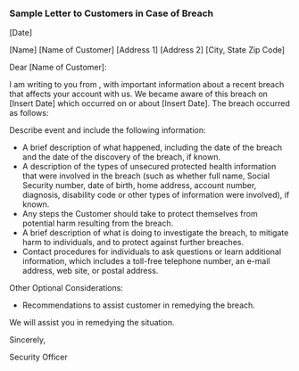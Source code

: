 ### Sample Letter to Customers in Case of Breach

[Date]

[Name]
[Name of Customer]
[Address 1]
[Address 2]
[City, State Zip Code]

Dear [Name of Customer]:

I am writing to you from , with important information about
a recent breach that affects your account with us. We became aware of this
breach on [Insert Date] which occurred on or about [Insert Date]. The breach
occurred as follows:

Describe event and include the following information:

* A brief description of what happened, including the date of the breach and the
  date of the discovery of the breach, if known.
* A description of the types of unsecured protected health information that were
  involved in the breach (such as whether full name, Social Security number,
  date of birth, home address, account number, diagnosis, disability code or
  other types of information were involved), if known.
* Any steps the Customer should take to protect themselves from potential harm
  resulting from the breach.
* A brief description of what  is doing to investigate the
  breach, to mitigate harm to individuals, and to protect against further
  breaches.
* Contact procedures for individuals to ask questions or learn additional
  information, which includes a toll-free telephone number, an e-mail address,
  web site, or postal address.

Other Optional Considerations:

* Recommendations to assist customer in remedying the breach.

We will assist you in remedying the situation.

Sincerely,


  
Security Officer  
  
  
